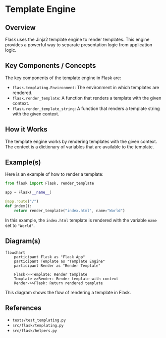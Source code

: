 # Template Engine
## Overview
Flask uses the Jinja2 template engine to render templates. This engine provides a powerful way to separate presentation logic from application logic.

## Key Components / Concepts
The key components of the template engine in Flask are:
* `flask.templating.Environment`: The environment in which templates are rendered.
* `flask.render_template`: A function that renders a template with the given context.
* `flask.render_template_string`: A function that renders a template string with the given context.

## How it Works
The template engine works by rendering templates with the given context. The context is a dictionary of variables that are available to the template.

## Example(s)
Here is an example of how to render a template:
```python
from flask import Flask, render_template

app = Flask(__name__)

@app.route("/")
def index():
    return render_template("index.html", name="World")
```
In this example, the `index.html` template is rendered with the variable `name` set to `"World"`.

## Diagram(s)
```mermaid
flowchart
    participant Flask as "Flask App"
    participant Template as "Template Engine"
    participant Render as "Render Template"

    Flask->>Template: Render template
    Template->>Render: Render template with context
    Render->>Flask: Return rendered template
```
This diagram shows the flow of rendering a template in Flask.

## References
* `tests/test_templating.py`
* `src/flask/templating.py`
* `src/flask/helpers.py`